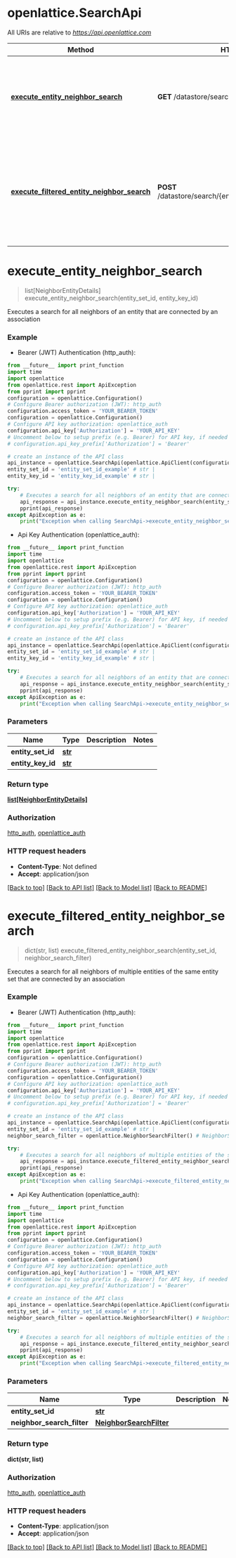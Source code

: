 # openlattice.SearchApi

All URIs are relative to *https://api.openlattice.com*

Method | HTTP request | Description
------------- | ------------- | -------------
[**execute_entity_neighbor_search**](SearchApi.md#execute_entity_neighbor_search) | **GET** /datastore/search/{entitySetId}/{entityKeyId} | Executes a search for all neighbors of an entity that are connected by an association
[**execute_filtered_entity_neighbor_search**](SearchApi.md#execute_filtered_entity_neighbor_search) | **POST** /datastore/search/{entitySetId}/neighbors/advanced | Executes a search for all neighbors of multiple entities of the same entity set that are connected by an association


# **execute_entity_neighbor_search**
> list[NeighborEntityDetails] execute_entity_neighbor_search(entity_set_id, entity_key_id)

Executes a search for all neighbors of an entity that are connected by an association

### Example

* Bearer (JWT) Authentication (http_auth):
```python
from __future__ import print_function
import time
import openlattice
from openlattice.rest import ApiException
from pprint import pprint
configuration = openlattice.Configuration()
# Configure Bearer authorization (JWT): http_auth
configuration.access_token = 'YOUR_BEARER_TOKEN'
configuration = openlattice.Configuration()
# Configure API key authorization: openlattice_auth
configuration.api_key['Authorization'] = 'YOUR_API_KEY'
# Uncomment below to setup prefix (e.g. Bearer) for API key, if needed
# configuration.api_key_prefix['Authorization'] = 'Bearer'

# create an instance of the API class
api_instance = openlattice.SearchApi(openlattice.ApiClient(configuration))
entity_set_id = 'entity_set_id_example' # str | 
entity_key_id = 'entity_key_id_example' # str | 

try:
    # Executes a search for all neighbors of an entity that are connected by an association
    api_response = api_instance.execute_entity_neighbor_search(entity_set_id, entity_key_id)
    pprint(api_response)
except ApiException as e:
    print("Exception when calling SearchApi->execute_entity_neighbor_search: %s\n" % e)
```

* Api Key Authentication (openlattice_auth):
```python
from __future__ import print_function
import time
import openlattice
from openlattice.rest import ApiException
from pprint import pprint
configuration = openlattice.Configuration()
# Configure Bearer authorization (JWT): http_auth
configuration.access_token = 'YOUR_BEARER_TOKEN'
configuration = openlattice.Configuration()
# Configure API key authorization: openlattice_auth
configuration.api_key['Authorization'] = 'YOUR_API_KEY'
# Uncomment below to setup prefix (e.g. Bearer) for API key, if needed
# configuration.api_key_prefix['Authorization'] = 'Bearer'

# create an instance of the API class
api_instance = openlattice.SearchApi(openlattice.ApiClient(configuration))
entity_set_id = 'entity_set_id_example' # str | 
entity_key_id = 'entity_key_id_example' # str | 

try:
    # Executes a search for all neighbors of an entity that are connected by an association
    api_response = api_instance.execute_entity_neighbor_search(entity_set_id, entity_key_id)
    pprint(api_response)
except ApiException as e:
    print("Exception when calling SearchApi->execute_entity_neighbor_search: %s\n" % e)
```

### Parameters

Name | Type | Description  | Notes
------------- | ------------- | ------------- | -------------
 **entity_set_id** | [**str**](.md)|  | 
 **entity_key_id** | [**str**](.md)|  | 

### Return type

[**list[NeighborEntityDetails]**](NeighborEntityDetails.md)

### Authorization

[http_auth](../README.md#http_auth), [openlattice_auth](../README.md#openlattice_auth)

### HTTP request headers

 - **Content-Type**: Not defined
 - **Accept**: application/json

[[Back to top]](#) [[Back to API list]](../README.md#documentation-for-api-endpoints) [[Back to Model list]](../README.md#documentation-for-models) [[Back to README]](../README.md)

# **execute_filtered_entity_neighbor_search**
> dict(str, list) execute_filtered_entity_neighbor_search(entity_set_id, neighbor_search_filter)

Executes a search for all neighbors of multiple entities of the same entity set that are connected by an association

### Example

* Bearer (JWT) Authentication (http_auth):
```python
from __future__ import print_function
import time
import openlattice
from openlattice.rest import ApiException
from pprint import pprint
configuration = openlattice.Configuration()
# Configure Bearer authorization (JWT): http_auth
configuration.access_token = 'YOUR_BEARER_TOKEN'
configuration = openlattice.Configuration()
# Configure API key authorization: openlattice_auth
configuration.api_key['Authorization'] = 'YOUR_API_KEY'
# Uncomment below to setup prefix (e.g. Bearer) for API key, if needed
# configuration.api_key_prefix['Authorization'] = 'Bearer'

# create an instance of the API class
api_instance = openlattice.SearchApi(openlattice.ApiClient(configuration))
entity_set_id = 'entity_set_id_example' # str | 
neighbor_search_filter = openlattice.NeighborSearchFilter() # NeighborSearchFilter | 

try:
    # Executes a search for all neighbors of multiple entities of the same entity set that are connected by an association
    api_response = api_instance.execute_filtered_entity_neighbor_search(entity_set_id, neighbor_search_filter)
    pprint(api_response)
except ApiException as e:
    print("Exception when calling SearchApi->execute_filtered_entity_neighbor_search: %s\n" % e)
```

* Api Key Authentication (openlattice_auth):
```python
from __future__ import print_function
import time
import openlattice
from openlattice.rest import ApiException
from pprint import pprint
configuration = openlattice.Configuration()
# Configure Bearer authorization (JWT): http_auth
configuration.access_token = 'YOUR_BEARER_TOKEN'
configuration = openlattice.Configuration()
# Configure API key authorization: openlattice_auth
configuration.api_key['Authorization'] = 'YOUR_API_KEY'
# Uncomment below to setup prefix (e.g. Bearer) for API key, if needed
# configuration.api_key_prefix['Authorization'] = 'Bearer'

# create an instance of the API class
api_instance = openlattice.SearchApi(openlattice.ApiClient(configuration))
entity_set_id = 'entity_set_id_example' # str | 
neighbor_search_filter = openlattice.NeighborSearchFilter() # NeighborSearchFilter | 

try:
    # Executes a search for all neighbors of multiple entities of the same entity set that are connected by an association
    api_response = api_instance.execute_filtered_entity_neighbor_search(entity_set_id, neighbor_search_filter)
    pprint(api_response)
except ApiException as e:
    print("Exception when calling SearchApi->execute_filtered_entity_neighbor_search: %s\n" % e)
```

### Parameters

Name | Type | Description  | Notes
------------- | ------------- | ------------- | -------------
 **entity_set_id** | [**str**](.md)|  | 
 **neighbor_search_filter** | [**NeighborSearchFilter**](NeighborSearchFilter.md)|  | 

### Return type

**dict(str, list)**

### Authorization

[http_auth](../README.md#http_auth), [openlattice_auth](../README.md#openlattice_auth)

### HTTP request headers

 - **Content-Type**: application/json
 - **Accept**: application/json

[[Back to top]](#) [[Back to API list]](../README.md#documentation-for-api-endpoints) [[Back to Model list]](../README.md#documentation-for-models) [[Back to README]](../README.md)

